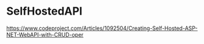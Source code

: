# SelfHostedAPI

https://www.codeproject.com/Articles/1092504/Creating-Self-Hosted-ASP-NET-WebAPI-with-CRUD-oper
